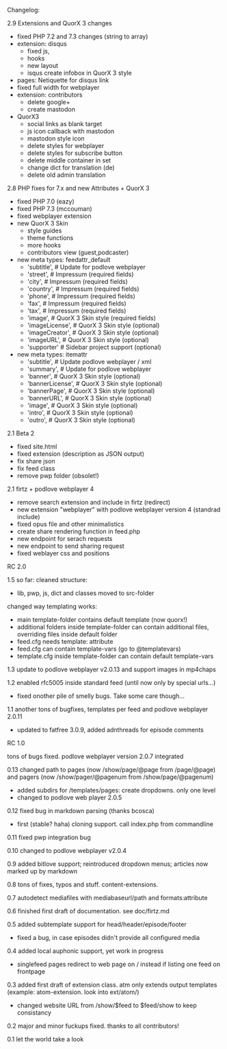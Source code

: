 Changelog:

2.9 Extensions and QuorX 3 changes
- fixed PHP 7.2 and 7.3 changes (string to array)
- extension: disqus 
  - fixed js, 
  - hooks 
  - new layout
  - isqus create infobox in QuorX 3 style
- pages: Netiquette for disqus link
- fixed full width for webplayer
- extension: contributors
  - delete google+
  - create mastodon
- QuorX3 
  - social links as blank target
  - js icon callback with mastodon
  - mastodon style icon
  - delete styles for webplayer
  - delete styles for subscribe button
  - delete middle container in set 
  - change dict for translation (de)
  - delete old admin translation

2.8 PHP fixes for 7.x and new Attributes + QuorX 3
- fixed PHP 7.0 (eazy)
- fixed PHP 7.3 (mccouman)
- fixed webplayer extension
- new QuorX 3 Skin
  - style guides 
  - theme functions
  - more hooks
  - contributors view (guest,podcaster)
- new meta types: feedattr_default
  - 'subtitle',         # Update for podlove webplayer
  - 'street',           # Impressum (required fields)
  - 'city',             # Impressum (required fields)
  - 'country',          # Impressum (required fields)
  - 'phone',            # Impressum (required fields)
  - 'fax',              # Impressum (required fields)
  - 'tax',              # Impressum (required fields)
  - 'image',            # QuorX 3 Skin style (required fields)
  - 'imageLicense',     # QuorX 3 Skin style (optional)
  - 'imageCreator',     # QuorX 3 Skin style (optional)
  - 'imageURL',         # QuorX 3 Skin style (optional)
  - 'supporter'         # Sidebar project support (optional)
- new meta types: itemattr
  - 'subtitle',         # Update podlove webplayer / xml  
  - 'summary',          # Update for podlove webplayer
  - 'banner',           # QuorX 3 Skin style (optional)
  - 'bannerLicense',    # QuorX 3 Skin style (optional)
  - 'bannerPage',       # QuorX 3 Skin style (optional)
  - 'bannerURL',        # QuorX 3 Skin style (optional)
  - 'image',            # QuorX 3 Skin style (optional)
  - 'intro',            # QuorX 3 Skin style (optional)
  - 'outro',            # QuorX 3 Skin style (optional)

2.1 Beta 2
- fixed site.html
- fixed extension (description as JSON output)
- fix share json
- fix feed class
- remove pwp folder (obsolet!)

2.1 firtz + podlove webplayer 4
- remove search extension and include in firtz (redirect)
- new extension "webplayer" with podlove webplayer version 4 (standrad include)
- fixed opus file and other minimalistics
- create share rendering function in feed.php
- new endpoint for serach requests
- new endpoint to send sharing request
- fixed weblayer css and positions

RC 2.0

1.5 so far:
cleaned structure:
- lib, pwp, js, dict and classes moved to src-folder

changed way templating works:
- main template-folder contains default template (now quorx!)
- additional folders inside template-folder can contain additional files, overriding files inside default folder
- feed.cfg needs template: attribute
- feed.cfg can contain template-vars (go to @templatevars)
- template.cfg inside template-folder can contain default template-vars

1.3 update to podlove webplayer v2.0.13 and support images in mp4chaps

1.2 enabled rfc5005 inside standard feed (until now only by special urls...)
- fixed onother pile of smelly bugs. Take some care though...

1.1 another tons of bugfixes, templates per feed and podlove webplayer 2.0.11
- updated to fatfree 3.0.9, added adnthreads for episode comments

RC 1.0

tons of bugs fixed. podlove webplayer version 2.0.7 integrated

0.13 changed path to pages (now /show/page/@page from /page/@page) and pagers (now /show/pager/@pagenum from /show/page/@pagenum)
- added subdirs for /templates/pages: create dropdowns. only one level
- changed to podlove web player 2.0.5

0.12 fixed bug in markdown parsing (thanks bcosca)
- first (stable? haha) cloning support. call index.php from commandline

0.11 fixed pwp integration bug

0.10 changed to podlove webplayer v2.0.4

0.9 added bitlove support; reintroduced dropdown menus; articles now marked up by markdown

0.8 tons of fixes, typos and stuff. content-extensions.

0.7 autodetect mediafiles with mediabaseurl/path and formats:attribute

0.6 finished first draft of documentation. see doc/firtz.md

0.5 added subtemplate support for head/header/episode/footer
- fixed a bug, in case episodes didn't provide all configured media

0.4 added local auphonic support, yet work in progress
- singlefeed pages redirect to web page on / instead if listing one feed on frontpage

0.3 added first draft of extension class. atm only extends output templates (example: atom-extension. look into ext/atom/)
- changed website URL from /show/$feed to $feed/show to keep consistancy

0.2 major and minor fuckups fixed. thanks to all contributors!

0.1 let the world take a look
